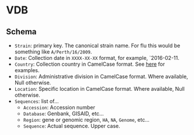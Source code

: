 # VDB

## Schema

* `Strain`: primary key. The canonical strain name. For flu this would be something like `A/Perth/16/2009`.
* `Date`: Collection date in `XXXX-XX-XX` format, for example, `2016-02-11.
* `Country`: Collection country in CamelCase format. See [here](https://github.com/blab/nextflu/blob/master/augur/source-data/geo_synonyms.tsv) for examples.
* `Division`: Administrative division in CamelCase format. Where available, Null otherwise.
* `Location`: Specific location in CamelCase format. Where available, Null otherwise.
* `Sequences`: list of...
  * `Accession`: Accession number
  * `Database`: Genbank, GISAID, etc...
  * `Region`: gene or genomic region, `HA`, `NA`, `Genome`, etc...
  * `Sequence`: Actual sequence. Upper case.


